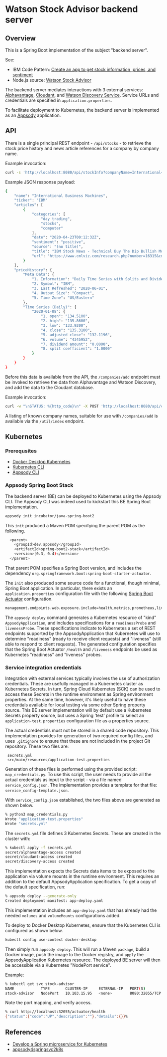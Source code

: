 # Watson Stock Advisor backend server

## Overview 

This is a Spring Boot implementation of the subject "backend server". 

See: 

- IBM Code Pattern: [Create an app to get stock information, prices, and sentiment](https://developer.ibm.com/patterns/create-a-web-app-to-get-stock-information-prices-and-sentiment/?cm_sp=Developer-_-code-_-stock_information)  
- Node.js source: [Watson Stock Advisor](https://github.com/IBM/watson-stock-advisor/blob/master/README.md)

The backend server mediates interactions with 3 external services: [Alphavantage](https://www.alphavantage.co), 
[Cloudant](https://cloud.ibm.com/docs/Cloudant?topic=Cloudant-about), and 
[Watson Discovery Service](https://www.ibm.com/cloud/watson-discovery/resources). 
Service URLs and credentials are specified in `application.properties`. 

To facilitate deployment to Kubernetes, the backend server is implemented as an [Appsody](https://appsody.dev) application. 

## API

There is a single principal REST endpoint - `/api/stocks` - to retrieve the stock price history and news article references for a company by company name. 

Example invocation:

``` bash
curl -s 'http://localhost:8080/api/stockInfo?companyName=International+Business+Machines'
```
Example JSON response payload:

``` bash
{
    "name": "International Business Machines",
    "ticker": "IBM"
    "articles": [
        {
            "categories": [
                "day trading",
                "stocks",
                "computer"
            ],
            "date": "2020-04-23T00:12:32Z",
            "sentiment": "positive",
            "source": "(no title)",
            "title": "IBM Stock News - Technical Buy The Dip Bullish Momentum Trade and Trigger With Options",
            "url": "https://www.cmlviz.com/research.php?number=16315&cml_article_id=20191104_ibm-stock-news--technical-buy-the-dip-bullish-momentum-trade-and-trigger-with-options"
        }
    ],
    "priceHistory": {
        "Meta Data": {
            "1. Information": "Daily Time Series with Splits and Dividend Events",
            "2. Symbol": "IBM",
            "3. Last Refreshed": "2020-06-01",
            "4. Output Size": "Compact",
            "5. Time Zone": "US/Eastern"
        },
        "Time Series (Daily)": {
            "2020-01-08": {
                "1. open": "134.5100",
                "2. high": "135.8600",
                "3. low": "133.9200",
                "4. close": "135.3100",
                "5. adjusted close": "132.1196",
                "6. volume": "4345952",
                "7. dividend amount": "0.0000",
                "8. split coefficient": "1.0000"
            }
        }
    }
}
```

Before this data is available from the API, the `/companies/add` endpoint must be invoked to retrieve the data 
from Alphavantage and Watson Discovery, and add the data to the Cloudant database. 

Example invocation:

``` bash
curl -w "\nSTATUS: %{http_code}\n" -X POST 'http://localhost:8080/api/companies/add?companyName=International+Business+Machines'
```

A listing of known company names, suitable for use with `/companies/add` is available via the `/util/index` endpoint.

## Kubernetes 

### Prerequsites

- [Docker Desktop Kubernetes](https://docs.docker.com/docker-for-mac/kubernetes/)
- [Kubernetes CLI](https://kubernetes.io/docs/tasks/tools/install-kubectl/)
- [Appsody CLI](https://appsody.dev/docs/installing/installing-appsody/)

### Appsody Spring Boot Stack

The backend server (BE) can be deployed to Kubernetes using the Appsody CLI. 
The Appsody CLI was indeed used to kickstart this BE Spring Boot implementation.

``` bash
appsody init incubator/java-spring-boot2
```

This `init` produced a Maven POM specifying the parent POM as the following.

``` bash
  <parent>
    <groupId>dev.appsody</groupId>
    <artifactId>spring-boot2-stack</artifactId>
    <version>[0.3, 0.4)</version>
  </parent>
```

That parent POM specifies a Spring Boot version, and includes the dependency `org.springframework.boot:spring-boot-starter-actuator`.

The `init` also produced some source code for a functional, though minimal, Spring Boot application. In particular, there exists an 
`application.properties` configuration file with the following
[Spring Boot Actuator](https://docs.spring.io/spring-boot/docs/current/reference/html/production-ready-features.html) configuration.

``` bash
management.endpoints.web.exposure.include=health,metrics,prometheus,liveness
```

The `appsody deploy` command generates a Kubernetes resource of "kind" `AppsodyApplication`, and includes specifications for a `readinessProbe` and `livenessProbe`. 
These specifications indicate to Kubernetes a set of REST endpoints supported by the AppsodyApplication that Kubernetes will use to determine "readiness" (ready to receive client requests) and "liveness" (still able to respond to client requests). The generated configuration specifies that the Spring Boot Actuator `/health` and `/liveness` endpoints be used as Kubernetes "readiness" and "liveness" probes.


### Service integration credentials

Integration with external services typically involves the use of authorization credentials. These are usefully managed in a Kubernetes cluster as Kubernetes Secrets. In turn, Spring Cloud Kubernetes (SCK) can be used to access these Secrets in the runtime environment as Spring environment properties. At the same time, however, it's likely useful to have these credentials available for local testing via some other Spring property source. This BE server implementation will by default use a Kubernetes Secrets property source, but uses a Spring 'test' profile to select an `application-test.properties` configuration file as a properties source. 

The actual credentials must not be stored in a shared code repository. This implementation provides for generation of two required config files, and uses `.gitignore` to ensure that these are not included in the project Git repository. These two files are:

```
 secrets.yml 
 src/main/resources/application-test.properties 
```
Generation of these files is performed using the provided script: `map_credentials.py`. To use this script, the user needs to provide all the actual credentials as input to the script - via a file named `service_config.json`. The implementation provides a template for that file: `service_config-template.json`.

With `service_config.json` established, the two files above are generated as shown below. 

``` bash
% python3 map_credentials.py                                
Wrote "application-test.properties"
Wrote "secrets.yml"
```
 
The `secrets.yml` file defines 3 Kubernetes Secrets. These are created in the cluster with:

``` bash
% kubectl apply -f secrets.yml
secret/alphavantage-access created
secret/cloudant-access created
secret/discovery-access created
```

This implementation expects the Secrets data items to be exposed to the application via volume mounts in the runtime environment. This requires an addition to the default AppsodyApplication specification. To get a copy of the default specification, run:

``` bash
% appsody deploy --generate-only
Created deployment manifest: app-deploy.yaml
```

This implementation includes an `app-deploy.yaml` that has already had the needed `volumes` and `volumeMounts` configurations added. 

To deploy to Docker Desktop Kubernetes, ensure that the Kubernetes CLI is configured as shown below.

``` bash
kubectl config use-context docker-desktop
```

Then simply run `appsody deploy`. This will run a Maven `package`, build a Docker image, push the image to the Docker registry, and `apply` the AppsodyApplication Kubernetes resource. The deployed BE server will then be accessible via a Kubernetes "NodePort service".

Example: 

```bash
% kubectl get svc stock-advisor                
NAME            TYPE       CLUSTER-IP     EXTERNAL-IP   PORT(S)          AGE
stock-advisor   NodePort   10.103.15.95   <none>        8080:32055/TCP   4m24s
```
Note the port mapping, and verify access. 

``` bash
% curl http://localhost:32055/actuator/health
{"status":{"code":"UP","description":""},"details":{}}%                          
```

## References

- [Develop a Spring microservice for Kubernetes](https://developer.ibm.com/tutorials/spring-boot-to-cloud-native-with-appsody-and-spring-cloud-kubernetes/)
- [appsody4springsvc2k8s](https://github.com/richard-trotter/appsody4springsvc2k8s)

